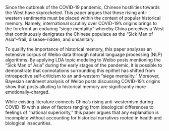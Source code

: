 Since the outbreak of the COVID-19 pandemic, Chinese hostilities towards the West have skyrocketed. This paper argues that these rising anti-western sentiments must be placed within the context of popular historical memory. Namely, international scrutiny over COVID-19’s origins brings to the forefront an enduring “siege mentality” whereby China perceives a West that continuously denigrates the Chinese populace as the “Sick Man of Asia”–frail, disease-ridden, and unsanitary. 

To qualify the importance of historical memory, this paper analyzes an extensive corpus of Weibo data through natural language processing (NLP) algorithms. By applying LDA topic modeling to Weibo posts mentioning the “Sick Man of Asia” during the early stages of the pandemic, it is possible to demonstrate that connotations surrounding this epithet has shifted from introspective self-criticism to an anti-western “siege mentality.” Moreover, Bayesian sentiment analysis of Weibo posts discussing COVID-19’s origins show that posts alluding to historical memory are significantly more emotionally-charged. 

While existing literature connects China’s rising anti-westernism during COVID-19 with a slew of factors ranging from ideological differences to feelings of “national superiority,” this paper argues that any explanation is incomplete without accounting for historical narratives rooted in health and biological insecurities. 
